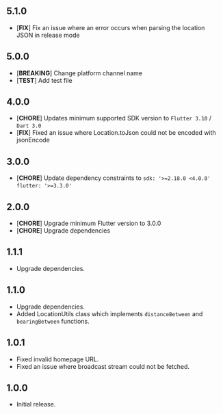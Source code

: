 ## 5.1.0

* [**FIX**] Fix an issue where an error occurs when parsing the location JSON in release mode

## 5.0.0

* [**BREAKING**] Change platform channel name
* [**TEST**] Add test file

## 4.0.0

* [**CHORE**] Updates minimum supported SDK version to `Flutter 3.10` / `Dart 3.0`
* [**FIX**] Fixed an issue where Location.toJson could not be encoded with jsonEncode

## 3.0.0

* [**CHORE**] Update dependency constraints to `sdk: '>=2.18.0 <4.0.0'` `flutter: '>=3.3.0'`

## 2.0.0

* [**CHORE**] Upgrade minimum Flutter version to 3.0.0
* [**CHORE**] Upgrade dependencies

## 1.1.1

* Upgrade dependencies.

## 1.1.0

* Upgrade dependencies.
* Added LocationUtils class which implements `distanceBetween` and `bearingBetween` functions.

## 1.0.1

* Fixed invalid homepage URL.
* Fixed an issue where broadcast stream could not be fetched.

## 1.0.0

* Initial release.
